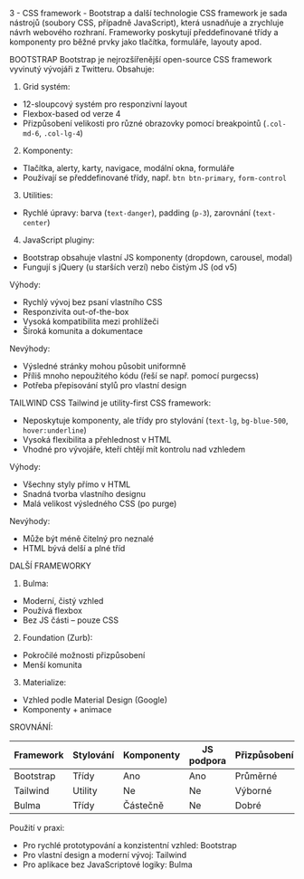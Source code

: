3 - CSS framework - Bootstrap a další technologie
CSS framework je sada nástrojů (soubory CSS, případně JavaScript), která usnadňuje a zrychluje návrh webového rozhraní. Frameworky poskytují předdefinované třídy a komponenty pro běžné prvky jako tlačítka, formuláře, layouty apod.

BOOTSTRAP
Bootstrap je nejrozšířenější open-source CSS framework vyvinutý vývojáři z Twitteru. Obsahuje:

1. Grid systém:

* 12-sloupcový systém pro responzivní layout
* Flexbox-based od verze 4
* Přizpůsobení velikosti pro různé obrazovky pomocí breakpointů (`.col-md-6`, `.col-lg-4`)

2. Komponenty:

* Tlačítka, alerty, karty, navigace, modální okna, formuláře
* Používají se předdefinované třídy, např. `btn btn-primary`, `form-control`

3. Utilities:

* Rychlé úpravy: barva (`text-danger`), padding (`p-3`), zarovnání (`text-center`)

4. JavaScript pluginy:

* Bootstrap obsahuje vlastní JS komponenty (dropdown, carousel, modal)
* Fungují s jQuery (u starších verzí) nebo čistým JS (od v5)

Výhody:

* Rychlý vývoj bez psaní vlastního CSS
* Responzivita out-of-the-box
* Vysoká kompatibilita mezi prohlížeči
* Široká komunita a dokumentace

Nevýhody:

* Výsledné stránky mohou působit uniformně
* Příliš mnoho nepoužitého kódu (řeší se např. pomocí purgecss)
* Potřeba přepisování stylů pro vlastní design

TAILWIND CSS
Tailwind je utility-first CSS framework:

* Neposkytuje komponenty, ale třídy pro stylování (`text-lg`, `bg-blue-500`, `hover:underline`)
* Vysoká flexibilita a přehlednost v HTML
* Vhodné pro vývojáře, kteří chtějí mít kontrolu nad vzhledem

Výhody:

* Všechny styly přímo v HTML
* Snadná tvorba vlastního designu
* Malá velikost výsledného CSS (po purge)

Nevýhody:

* Může být méně čitelný pro neznalé
* HTML bývá delší a plné tříd

DALŠÍ FRAMEWORKY

1. Bulma:

* Moderní, čistý vzhled
* Používá flexbox
* Bez JS části – pouze CSS

2. Foundation (Zurb):

* Pokročilé možnosti přizpůsobení
* Menší komunita

3. Materialize:

* Vzhled podle Material Design (Google)
* Komponenty + animace

SROVNÁNÍ:

| Framework | Stylování | Komponenty | JS podpora | Přizpůsobení |
| --------- | --------- | ---------- | ---------- | ------------ |
| Bootstrap | Třídy     | Ano        | Ano        | Průměrné     |
| Tailwind  | Utility   | Ne         | Ne         | Výborné      |
| Bulma     | Třídy     | Částečně   | Ne         | Dobré        |

Použití v praxi:

* Pro rychlé prototypování a konzistentní vzhled: Bootstrap
* Pro vlastní design a moderní vývoj: Tailwind
* Pro aplikace bez JavaScriptové logiky: Bulma
